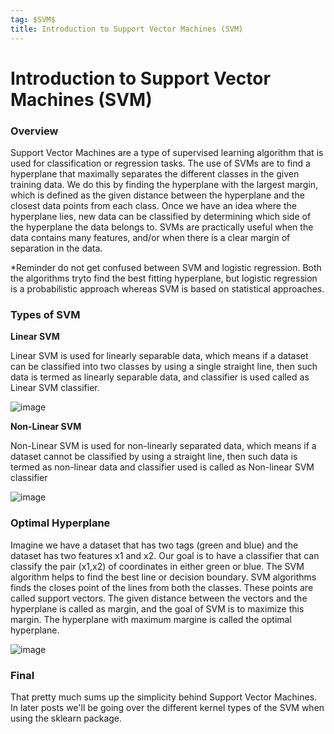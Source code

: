 ```yaml
---
tag: $SVM$
title: Introduction to Support Vector Machines (SVM)
---
```

# Introduction to Support Vector Machines (SVM)
### Overview 
Support Vector Machines are a type of supervised learning algorithm that is used for classification or regression tasks. The use of
SVMs are to find a hyperplane that maximally separates the different classes in the given training data. We do this by finding 
the hyperplane with the largest margin, which is defined as the given distance between the hyperplane and the closest data points
from each class. Once we have an idea where the hyperplane lies, new data can be classified by determining which side of
the hyperplane the data belongs to. SVMs are practically useful when the data contains many features, and/or when there is a 
clear margin of separation in the data. 

*Reminder do not get confused between SVM and logistic regression. Both the algorithms tryto find the best fitting hyperplane,
but logistic regression is a probabilistic approach whereas SVM is based on statistical approaches. 

### Types of SVM

**Linear SVM**

Linear SVM is used for linearly separable data, which means if a dataset can be classified into two classes by using a single straight
line, then such data is termed as linearly separable data, and classifier is used called as Linear SVM classifier.
  
![image](https://github.com/dougcodez/dougcodez.github.io/assets/98244802/2886106f-b942-4389-8c42-791b7e821d0e)

**Non-Linear SVM**

Non-Linear SVM is used for non-linearly separated data, which means if a dataset cannot be classified by using a straight line, then
such data is termed as non-linear data and classifier used is called as Non-linear SVM classifier

![image](https://github.com/dougcodez/dougcodez.github.io/assets/98244802/e64fa0b4-3bf9-4e22-aa27-77ff616f1a0e)

### Optimal Hyperplane
Imagine we have a dataset that has two tags (green and blue) and the dataset has two features x1 and x2. Our goal is to have a
classifier that can classify the pair (x1,x2) of coordinates in either green or blue. The SVM algorithm helps to find the best line
or decision boundary. SVM algorithms finds the closes point of the lines from both the classes. These points are called support
vectors. The given distance between the vectors and the hyperplane is called as margin, and the goal of SVM is to maximize this
margin. The hyperplane with maximum margine is called the optimal hyperplane.

![image](https://github.com/dougcodez/dougcodez.github.io/assets/98244802/7c0a0ba9-b737-49e9-9998-31ba15f67ad7)

### Final
That pretty much sums up the simplicity behind Support Vector Machines. In later posts we'll be going over the different kernel types
of the SVM when using the sklearn package. 
